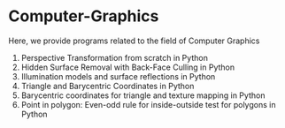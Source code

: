 # Computer-Graphics 
Here, we provide programs related to the field of Computer Graphics
1) Perspective Transformation from scratch in Python
2) Hidden Surface Removal with Back-Face Culling in Python
3) Illumination models and surface reflections in Python
4) Triangle and Barycentric Coordinates in Python 
5) Barycentric coordinates for triangle and texture mapping in Python 
6) Point in polygon: Even-odd rule for inside-outside test for polygons in Python  
